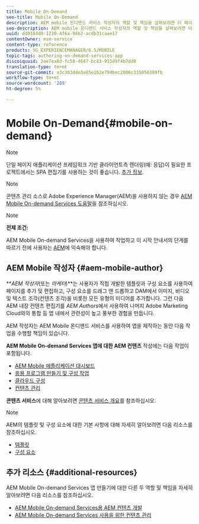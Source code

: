 ```yaml
---
title: Mobile On-Demand
seo-title: Mobile On-Demand
description: AEM mobile 온디맨드 서비스 작성자의 역할 및 책임을 살펴보려면 이 페이지를 따르십시오.
seo-description: AEM mobile 온디맨드 서비스 작성자의 역할 및 책임을 살펴보려면 이 페이지를 따르십시오.
uuid: dd0184d8-1220-4f6a-96b2-acdb31caae17
contentOwner: msm-service
content-type: reference
products: SG_EXPERIENCEMANAGER/6.5/MOBILE
topic-tags: authoring-on-demand-services-app
discoiquuid: 2ae7ea8d-fc58-4647-bc83-915d9f4b7dd8
translation-type: tm+mt
source-git-commit: a3c303d4e3a85e1b2e794bec2006c335056309fb
workflow-type: tm+mt
source-wordcount: '289'
ht-degree: 5%

---
```



# Mobile On-Demand{#mobile-on-demand}

>[!NOTE]
>
>단일 페이지 애플리케이션 프레임워크 기반 클라이언트측 렌더링(예: 응답)이 필요한 프로젝트에서는 SPA 편집기를 사용하는 것이 좋습니다. [추가 정보](/help/sites-developing/spa-overview.md).

>[!NOTE]
>
>콘텐츠 관리 소스로 Adobe Experience Manager(AEM)을 사용하지 않는 경우 [AEM Mobile On-demand Services 도움말](https://helpx.adobe.com/digital-publishing-solution/topics.html)을 참조하십시오.

>[!NOTE]
>
>**전제 조건:**
>
>AEM Mobile On-demand Services을 사용하여 작업하고 이 시작 안내서의 단계를 따르기 전에 사용자는 [AEM](/help/sites-deploying/deploy.md)에 익숙해야 합니다.

## AEM Mobile 작성자 {#aem-mobile-author}

***AEM 작성자*(또는 *마케터*)**는 사용자가 직접 개발한 템플릿과 구성 요소를 사용하여 페이지를 추가 및 편집하고, 구성 요소를 드래그 앤 드롭하고 DAM에서 이미지, 비디오 및 텍스트 조각(컨텐츠 조각)을 비롯한 모든 유형의 미디어를 추가합니다. 그런 다음 AEM 내장 컨텐츠 편집기를 *AEM Authors*에서 사용하여 나머지 Adobe Marketing Cloud와의 통합 등 앱 내에서 관련성이 높고 풍부한 경험을 만듭니다.

AEM 작성자는 AEM Mobile 온디맨드 서비스를 사용하여 앱을 제작하는 동안 다음 작업을 수행할 책임이 있습니다.

**AEM Mobile On-demand Services 앱에 대한 AEM 컨텐츠** 작성에는 다음 작업이 포함됩니다.

* [AEM Mobile 애플리케이션 대시보드](/help/mobile/mobile-apps-ondemand-application-dashboard.md)
* [응용 프로그램 만들기 및 구성 작업](/help/mobile/mobile-apps-ondemand-application-create-configure-action.md)
* [클라우드 구성](/help/mobile/mobile-on-demand-associating-an-on-demand-app-to-cloud-configuration.md)
* [컨텐츠 관리](/help/mobile/mobile-apps-ondemand-manage-content-ondemand.md)

**콘텐츠 서비스**&#x200B;에 대해 알아보려면 [콘텐츠 서비스 개요](/help/mobile/develop-content-as-a-service.md)를 참조하십시오.

>[!NOTE]
>
>AEM의 템플릿 및 구성 요소에 대한 기본 사항에 대해 자세히 알아보려면 다음 리소스를 참조하십시오.
>
>* [템플릿](/help/sites-developing/templates.md)
>* [구성 요소](/help/sites-developing/components.md)

>



## 추가 리소스 {#additional-resources}

AEM Mobile On-demand Services 앱 만들기에 대한 다른 두 역할 및 책임을 자세히 알아보려면 다음 리소스를 참조하십시오.

* [AEM Mobile On-demand Services용 AEM 컨텐츠 개발](/help/mobile/aem-mobile-on-demand.md)
* [AEM Mobile On-demand Services 사용을 위한 컨텐츠 관리](/help/mobile/aem-mobile.md)

